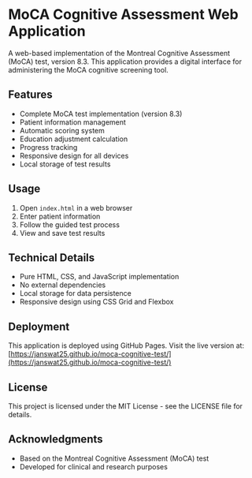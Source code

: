 # MoCA Cognitive Assessment Web Application

A web-based implementation of the Montreal Cognitive Assessment (MoCA) test, version 8.3. This application provides a digital interface for administering the MoCA cognitive screening tool.

## Features

- Complete MoCA test implementation (version 8.3)
- Patient information management
- Automatic scoring system
- Education adjustment calculation
- Progress tracking
- Responsive design for all devices
- Local storage of test results

## Usage

1. Open `index.html` in a web browser
2. Enter patient information
3. Follow the guided test process
4. View and save test results

## Technical Details

- Pure HTML, CSS, and JavaScript implementation
- No external dependencies
- Local storage for data persistence
- Responsive design using CSS Grid and Flexbox

## Deployment

This application is deployed using GitHub Pages. Visit the live version at: [https://janswat25.github.io/moca-cognitive-test/](https://janswat25.github.io/moca-cognitive-test/)

## License

This project is licensed under the MIT License - see the LICENSE file for details.

## Acknowledgments

- Based on the Montreal Cognitive Assessment (MoCA) test
- Developed for clinical and research purposes 